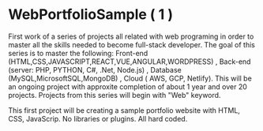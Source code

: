 # WebPortfolioSample ( 1 )
First work of a series of projects all related with web programing in order to master all the skills needed to become full-stack developer. The goal of this series is to master the following: Front-end (HTML,CSS,JAVASCRIPT,REACT,VUE,ANGULAR,WORDPRESS) , Back-end (server: PHP, PYTHON, C#, .Net, Node.js) , Database (MySQL,MicrosoftSQL,MongoDB) , Cloud ( AWS, GCP, Netlify). This will be an ongoing project with approxite completion of about 1 year and over 20 projects. Projects from this series will begin with "Web" keyword.



This first project will be creating a sample portfolio website with HTML, CSS, JavaScrip. No libraries or plugins. All hard coded.
